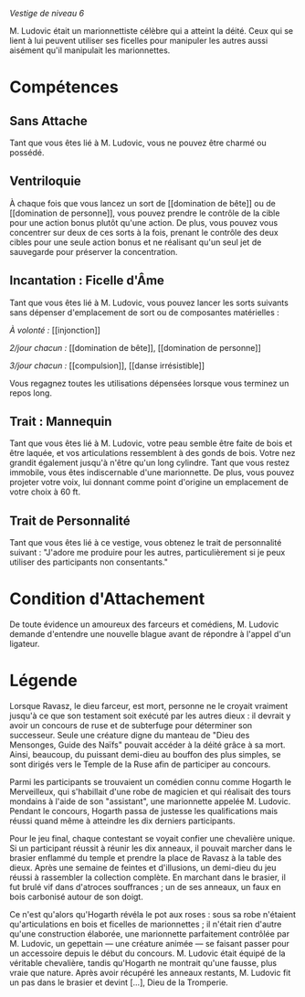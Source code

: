 *Vestige de niveau 6*

M. Ludovic était un marionnettiste célèbre qui a atteint la déité. Ceux qui se lient à lui peuvent utiliser ses ficelles pour manipuler les autres aussi aisément qu'il manipulait les marionnettes.

# Compétences

## Sans Attache
Tant que vous êtes lié à M. Ludovic, vous ne pouvez être charmé ou possédé.

## Ventriloquie
À chaque fois que vous lancez un sort de [[domination de bête]] ou de [[domination de personne]], vous pouvez prendre le contrôle de la cible pour une action bonus plutôt qu'une action. De plus, vous pouvez vous concentrer sur deux de ces sorts à la fois, prenant le contrôle des deux cibles pour une seule action bonus et ne réalisant qu'un seul jet de sauvegarde pour préserver la concentration.

## Incantation : Ficelle d'Âme
Tant que vous êtes lié à M. Ludovic, vous pouvez lancer les sorts suivants sans dépenser d'emplacement de sort ou de composantes matérielles : 

*À volonté :* [[injonction]]

*2/jour chacun :* [[domination de bête]], [[domination de personne]]

*3/jour chacun :* [[compulsion]], [[danse irrésistible]]

Vous regagnez toutes les utilisations dépensées lorsque vous terminez un repos long.

## Trait : Mannequin
Tant que vous êtes lié à M. Ludovic, votre peau semble être faite de bois et être laquée, et vos articulations ressemblent à des gonds de bois. Votre nez grandit également jusqu'à n'être qu'un long cylindre. Tant que vous restez immobile, vous êtes indiscernable d'une marionnette. De plus, vous pouvez projeter votre voix, lui donnant comme point d'origine un emplacement de votre choix à 60 ft.

## Trait de Personnalité
Tant que vous êtes lié à ce vestige, vous obtenez le trait de personnalité suivant : "J'adore me produire pour les autres, particulièrement si je peux utiliser des participants non consentants."

# Condition d'Attachement
De toute évidence un amoureux des farceurs et comédiens, M. Ludovic demande d'entendre une nouvelle blague avant de répondre à l'appel d'un ligateur.

# Légende
Lorsque Ravasz, le dieu farceur, est mort, personne ne le croyait vraiment jusqu'à ce que son testament soit exécuté par les autres dieux : il devrait y avoir un concours de ruse et de subterfuge pour déterminer son successeur.  Seule une créature digne du manteau de "Dieu des Mensonges, Guide des Naïfs" pouvait accéder à la déité grâce à sa mort. Ainsi, beaucoup, du puissant demi-dieu au bouffon des plus simples, se sont dirigés vers le Temple de la Ruse afin de participer au concours.

Parmi les participants se trouvaient un comédien connu comme Hogarth le Merveilleux, qui s'habillait d'une robe de magicien et qui réalisait des tours mondains à l'aide de son "assistant", une marionnette appelée M. Ludovic. Pendant le concours, Hogarth passa de justesse les qualifications mais réussi quand même à atteindre les dix derniers participants.

Pour le jeu final, chaque contestant se voyait confier une chevalière unique. Si un participant réussit à réunir les dix anneaux, il pouvait marcher dans le brasier enflammé du temple et prendre la place de Ravasz à la table des dieux. Après une semaine de feintes et d'illusions, un demi-dieu du jeu réussi à rassembler la collection complète. En marchant dans le brasier, il fut brulé vif dans d'atroces souffrances ; un de ses anneaux, un faux en bois carbonisé autour de son doigt.

Ce n'est qu'alors qu'Hogarth révéla le pot aux roses : sous sa robe n'étaient qu'articulations en bois et ficelles de marionnettes ; il n'était rien d'autre qu'une construction élaborée, une marionnette parfaitement contrôlée par M. Ludovic, un gepettain — une créature animée — se faisant passer pour un accessoire depuis le début du concours. M. Ludovic était équipé de la véritable chevalière, tandis qu'Hogarth ne montrait qu'une fausse, plus vraie que nature. Après avoir récupéré les anneaux restants, M. Ludovic fit un pas dans le brasier et devint [...], Dieu de la Tromperie.
